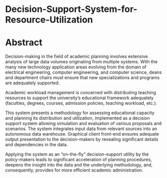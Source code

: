 # Decision-Support-System-for-Resource-Utilization
# Abstract

Decision-making in the field of academic planning involves extensive analysis of large data volumes originating from multiple systems. With the many new technology application areas evolving from the domain of electrical engineering, computer engineering, and computer science, deans and department chairs must ensure that new specializations and programs are adequately supported.

Academic workload management is concerned with distributing teaching resources to support the university’s educational framework adequately (faculties, degrees, courses, admission policies, teaching workload, etc.). 

This system presents a methodology for assessing educational capacity and planning its distribution and utilization, implemented as a decision support system allowing simulation and evaluation of various proposals and scenarios. The system integrates input data from relevant sources into an autonomous data warehouse. Graphical client front-end ensures adequate output presentation to the decision-makers by revealing significant details and dependencies in the data.

Applying the system as an “on-the-fly” decision-support utility by the policy-makers leads to significant acceleration of planning procedures, deepens the insight into the data and the underlying methodology, and, consequently, provides for more efficient 
academic administration.
